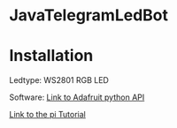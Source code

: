 # JavaTelegramLedBot

# Installation
Ledtype: WS2801 RGB LED 

Software: [Link to Adafruit python API](https://github.com/adafruit/Adafruit_CircuitPython_WS2801)



[Link to the pi Tutorial](https://tutorials-raspberrypi.de/raspberry-pi-ws2801-rgb-led-streifen-anschliessen-steuern/)
